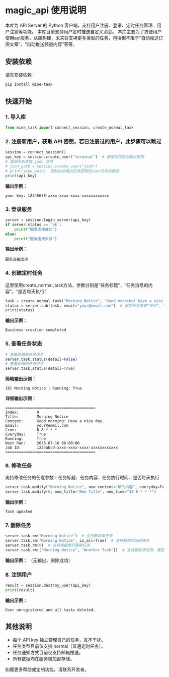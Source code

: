 # magic_api 使用说明

本库为 API Server 的 Python 客户端，支持用户注册、登录、定时任务管理、用户注销等功能。
本库目前支持用户定时推送自定义消息。
本库主要为了方便用户使用api服务，从简构建，未来将支持更多类型的任务，包括但不限于“自动推送订阅文章”、“自动推送频道内容”等等。

## 安装依赖

请先安装依赖：

```bash
pip install mine-task
```

## 快速开始

### 1. 导入库
```python
from mine_task import connect_session, create_normal_task
```

### 2. 注册新用户，获取 API 密钥，<b>若已注册过的用户，此步骤可以跳过</b>
```python
session = connect_session()
api_key = session.create_user("terminal")  # 直接在控制台输出密钥
# 或保存到本地 json 文件
# json_path = session.create_user("json")
# print(json_path)  控制台会输出包含密钥的json文件的路径
print(api_key)
```
**输出示例：**
```
your key: 12345678-xxxx-xxxx-xxxx-xxxxxxxxxxxx
```

### 3. 登录服务
```python
server = session.login_server(api_key)
if server.status == 'ok':
    print("服务连接成功")
else:
    print("服务连接失败")
```
**输出示例：**
```
服务连接成功
```

### 4. 创建定时任务
这里使用create_normal_task方法，参数分别是“任务标题”，“任务消息的内容”，“是否每天执行”
```python
task = create_normal_task("Morning Notice", "Good morning! Have a nice day.", everyday=True)
status = server.sub(task, email="your@email.com")  # 提交任务需要“任务”、“用户的邮箱”两个参数
print(status)
```
**输出示例：**
```
Business creation completed
```

### 5. 查看任务状态
```python
# 查看简略的任务信息
server.task.status(detail=False)
# 查看详细的任务信息
server.task.status(detail=True)
```
**简略输出示例：**
```
[0] Morning Notice | Running: True
```
**详细输出示例：**
```
========================================
Index:        0
Title:        Morning Notice
Content:      Good morning! Have a nice day.
Email:        your@email.com
Cron:         0 8 * * *
Everyday:     True
Running:      True
Next Run:     2025-07-16 08:00:00
Job ID:       1234abcd-xxxx-xxxx-xxxx-xxxxxxxxxxxx
========================================
```

### 6. 修改任务
支持修改任务的任意参数：任务标题、任务内容、任务执行时间、是否每天执行
```python
server.task.modify("Morning Notice", new_content="新的内容", everyday=False)
server.task.modify(0, new_title="New Title", new_time="30 8 * * *")
```
**输出示例：**
```
Task updated
```

### 7. 删除任务
```python
server.task.rm("Morning Notice")  # 支持删除单任务
server.task.rm("Morning Notice", is_all=True)  # 支持删除同名的任务
server.task.rm(0)  # 支持根据索引删除任务
server.task.rm(["Morning Notice", "Another Task"])  # 支持删除多任务，需要输入列表类型
```
**输出示例：**
（无输出，删除成功）

### 8. 注销用户
```python
result = session.destroy_user(api_key)
print(result)
```
**输出示例：**
```
User unregistered and all tasks deleted.
```

## 其他说明
- 每个 API key 独立管理自己的任务，互不干扰。
- 任务类型目前仅支持 normal（普通定时任务）。
- 任务通知方式目前仅支持邮箱推送。
- 所有数据均在服务端加密存储。

如需更多帮助或定制功能，请联系开发者。 